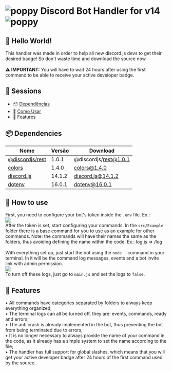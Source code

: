# ![poppy](https://cdn.glitch.com/d5849b6d-b525-43f0-a87c-280ff619d588%2FWebp.net-resizeimage%20(2).png?v=1627787432690) Discord Bot Handler for v14 ![poppy](https://cdn.glitch.com/d5849b6d-b525-43f0-a87c-280ff619d588%2FWebp.net-resizeimage%20(2).png?v=1627787432690)

## 🥰 Hello World!

This handler was made in order to help all new discord.js devs to get their desired badge! So don't waste time and download the source now.<br /><br />
⚠ **IMPORTANT:** 
You will have to wait 24 hours after using the first command to be able to receive your active developer badge.

## 📁 Sessions
- 📦 [Dependências](#dependencies)
- 📜 [Como Usar](#how-to-use)
- 🔧 [Features](#commands)

<a name="dependencies"></a>
## 📦 Dependencies
Nome | Versão | Download |
--------- | ------ | ------ |
[@discordjs/rest](https://www.npmjs.com/package/@discordjs/rest/v/1.0.1) | 1.0.1 | @discordjs/rest@1.0.1 |
[colors](https://www.npmjs.com/package/colors/v/1.4.0) | 1.4.0 | colors@1.4.0 
[discord.js](https://www.npmjs.com/package/discord.js/v/14.1.2) | 14.1.2 | discord.js@14.1.2 |
[dotenv](https://www.npmjs.com/package/dotenv/v/16.0.1) | 16.0.1 | dotenv@16.0.1 |

<a name="how-to-use"></a>
## 📜 How to use
First, you need to configure your bot's token inside the `.env` file. Ex.:<br />
![](https://media.discordapp.net/attachments/1041146762339037255/1041154911183831110/image.png?width=862&height=432)<br />
After the token is set, start configuring your commands. In the `src/Example` folder there is a base command for you to use as an example for other commands. Note: the commands will have their names the same as the folders, thus avoiding defining the name within the code. Ex.: log.js => /log<br /><br />
With everything set up, just start the bot using the `node .` command in your terminal. In it will be the command log messages, events and a bot invite link with admin permission.<br />
![](https://media.discordapp.net/attachments/1041146762339037255/1041157425044148284/image.png)<br />
To turn off these logs, just go to `main.js` and set the logs to `false`.

<a name="commands"></a>
## 🔧 Features
• All commands have categories separated by folders to always keep everything organized;<br />
• The terminal logs can all be turned off, they are: events, commands, ready and errors;<br />
• The anti crash is already implemented in the bot, thus preventing the bot from being terminated due to errors;<br />
• It is no longer necessary to always provide the name of your command in the code, as it already has a simple system to set the name according to the file;<br />
• The handler has full support for global slashes, which means that you will get your active developer badge after 24 hours of the first command used by the source.